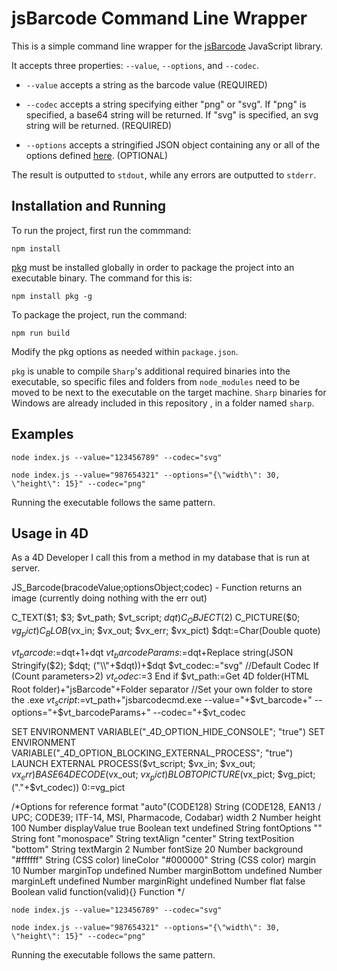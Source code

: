 # jsBarcode Command Line Wrapper

This is a simple command line wrapper for the [jsBarcode](https://github.com/lindell/JsBarcode) JavaScript library.

It accepts three properties: `--value`, `--options`, and `--codec`.

- `--value` accepts a string as the barcode value (REQUIRED)

- `--codec` accepts a string specifying either "png" or "svg". If "png" is specified, a base64 string will be returned. If "svg" is specified, an svg string will be returned.  (REQUIRED)

- `--options` accepts a stringified JSON object containing any or all of the options defined [here](https://github.com/lindell/JsBarcode#options). (OPTIONAL)


The result is outputted to `stdout`, while any errors are outputted to `stderr`.

## Installation and Running

To run the project, first run the commmand:

```
npm install
```

[pkg](https://github.com/vercel/pkg) must be installed globally in order to package the project into an executable binary. The command for this is:

```
npm install pkg -g
```

To package the project, run the command:

```
npm run build
```

Modify the pkg options as needed within `package.json`.

`pkg` is unable to compile `Sharp`'s additional required binaries into the executable, so specific files and folders from `node_modules` need to be moved to be next to the executable on the target machine. `Sharp` binaries for Windows are already included in this repository , in a folder named `sharp`. 

## Examples

```
node index.js --value="123456789" --codec="svg"

node index.js --value="987654321" --options="{\"width\": 30, \"height\": 15}" --codec="png"
```

Running the executable follows the same pattern.

## Usage in 4D

As a 4D Developer I call this from a method in my database that is run at server.

JS_Barcode(bracodeValue;optionsObject;codec) - Function returns an image (currently doing nothing with the err out)

C_TEXT($1; $3; $vt_path; $vt_script; $dqt)
C_OBJECT($2)
C_PICTURE($0; $vg_pict)
C_BLOB($vx_in; $vx_out; $vx_err; $vx_pict)
$dqt:=Char(Double quote)

$vt_barcode:=$dqt+$1+$dqt
$vt_barcodeParams:=$dqt+Replace string(JSON Stringify($2); $dqt; ("\\"+$dqt))+$dqt
$vt_codec:="svg" //Default Codec
If (Count parameters>2)
	$vt_codec:=$3
End if 
$vt_path:=Get 4D folder(HTML Root folder)+"jsBarcode"+Folder separator  //Set your own folder to store the .exe
$vt_script:=$vt_path+"jsbarcodecmd.exe --value="+$vt_barcode+" --options="+$vt_barcodeParams+" --codec="+$vt_codec

SET ENVIRONMENT VARIABLE("_4D_OPTION_HIDE_CONSOLE"; "true")
SET ENVIRONMENT VARIABLE("_4D_OPTION_BLOCKING_EXTERNAL_PROCESS"; "true")
LAUNCH EXTERNAL PROCESS($vt_script; $vx_in; $vx_out; $vx_err)
BASE64 DECODE($vx_out; $vx_pict)
BLOB TO PICTURE($vx_pict; $vg_pict; ("."+$vt_codec))
$0:=$vg_pict

/*Options for reference
	format        "auto"(CODE128)   String (CODE128, EAN13 / UPC; CODE39; ITF-14, MSI, Pharmacode, Codabar)
	width         2                 Number
	height        100               Number
	displayValue  true              Boolean
	text          undefined         String
	fontOptions   ""                String
	font          "monospace"       String
	textAlign     "center"          String
	textPosition  "bottom"          String
	textMargin    2                 Number
	fontSize      20                Number
	background    "#ffffff"         String (CSS color)
	lineColor     "#000000"         String (CSS color)
	margin        10                Number
	marginTop     undefined         Number
	marginBottom  undefined         Number
	marginLeft    undefined         Number
	marginRight   undefined         Number
	flat          false             Boolean
	valid         function(valid){} Function
*/


```
node index.js --value="123456789" --codec="svg"

node index.js --value="987654321" --options="{\"width\": 30, \"height\": 15}" --codec="png"
```

Running the executable follows the same pattern.